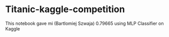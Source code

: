 # Titanic-kaggle-competition
This notebook gave mi (Bartlomiej Szwaja) 0.79665 using MLP Classifier on Kaggle
